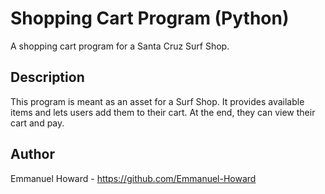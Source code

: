 # Shopping Cart Program (Python)
A shopping cart program for a Santa Cruz Surf Shop.

## Description
This program is meant as an asset for a Surf Shop. It provides available items and lets users add them to their cart. At the end, they can view their cart and pay. 

## Author
Emmanuel Howard - https://github.com/Emmanuel-Howard